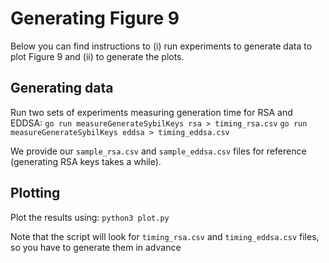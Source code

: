 # Generating Figure 9

Below you can find instructions to (i) run experiments to generate data to plot Figure 9 and (ii) to generate the plots.

## Generating data
Run two sets of experiments measuring generation time for RSA and EDDSA:
`go run measureGenerateSybilKeys rsa > timing_rsa.csv`
`go run measureGenerateSybilKeys eddsa > timing_eddsa.csv`

We provide our `sample_rsa.csv` and `sample_eddsa.csv` files for reference (generating RSA keys takes a while).

## Plotting
Plot the results using:
`python3 plot.py`

Note that the script will look for `timing_rsa.csv` and `timing_eddsa.csv` files, so you have to generate them in advance